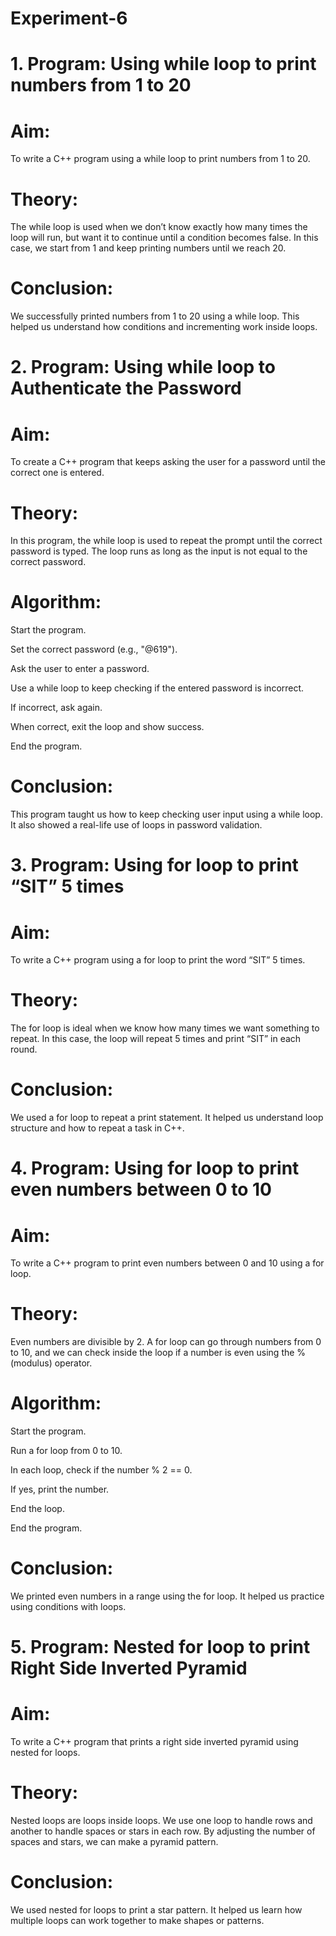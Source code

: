 # Experiment-6

# 1. Program: Using while loop to print numbers from 1 to 20
# Aim:
To write a C++ program using a while loop to print numbers from 1 to 20.

# Theory:
The while loop is used when we don’t know exactly how many times the loop will run, but want it to continue until a condition becomes false. In this case, we start from 1 and keep printing numbers until we reach 20.

# Conclusion:
We successfully printed numbers from 1 to 20 using a while loop. This helped us understand how conditions and incrementing work inside loops.

# 2. Program: Using while loop to Authenticate the Password
# Aim:
To create a C++ program that keeps asking the user for a password until the correct one is entered.

# Theory:
In this program, the while loop is used to repeat the prompt until the correct password is typed. The loop runs as long as the input is not equal to the correct password.

# Algorithm:
Start the program.

Set the correct password (e.g., "@619").

Ask the user to enter a password.

Use a while loop to keep checking if the entered password is incorrect.

If incorrect, ask again.

When correct, exit the loop and show success.

End the program.

# Conclusion:
This program taught us how to keep checking user input using a while loop. It also showed a real-life use of loops in password validation.

# 3. Program: Using for loop to print “SIT” 5 times
# Aim:
To write a C++ program using a for loop to print the word “SIT” 5 times.

# Theory:
The for loop is ideal when we know how many times we want something to repeat. In this case, the loop will repeat 5 times and print “SIT” in each round.

# Conclusion:
We used a for loop to repeat a print statement. It helped us understand loop structure and how to repeat a task in C++.

# 4. Program: Using for loop to print even numbers between 0 to 10
# Aim:
To write a C++ program to print even numbers between 0 and 10 using a for loop.

# Theory:
Even numbers are divisible by 2. A for loop can go through numbers from 0 to 10, and we can check inside the loop if a number is even using the % (modulus) operator.

# Algorithm:
Start the program.

Run a for loop from 0 to 10.

In each loop, check if the number % 2 == 0.

If yes, print the number.

End the loop.

End the program.

# Conclusion:
We printed even numbers in a range using the for loop. It helped us practice using conditions with loops.

# 5. Program: Nested for loop to print Right Side Inverted Pyramid
# Aim:
To write a C++ program that prints a right side inverted pyramid using nested for loops.

# Theory:
Nested loops are loops inside loops. We use one loop to handle rows and another to handle spaces or stars in each row. By adjusting the number of spaces and stars, we can make a pyramid pattern.

# Conclusion:
We used nested for loops to print a star pattern. It helped us learn how multiple loops can work together to make shapes or patterns.
